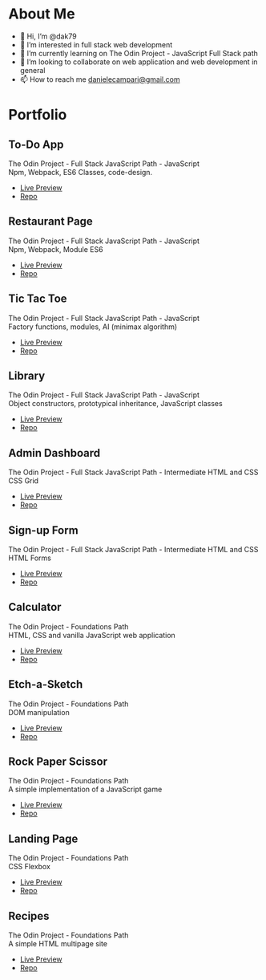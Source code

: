 # About Me
- 👋 Hi, I’m @dak79
- 👀 I’m interested in full stack web development
- 🌱 I’m currently learning on The Odin Project - JavaScript Full Stack path
- 💞️ I’m looking to collaborate on web application and web development in general
- 📫 How to reach me danielecampari@gmail.com

# Portfolio

## To-Do App
The Odin Project - Full Stack JavaScript Path - JavaScript  
Npm, Webpack, ES6 Classes, code-design.
* [Live Preview](https://dak79.github.io/odin-todo/)
* [Repo](https://github.com/dak79/odin-todo)

## Restaurant Page
The Odin Project - Full Stack JavaScript Path - JavaScript  
Npm, Webpack, Module ES6
* [Live Preview](https://dak79.github.io/odin-restaurant-page/)
* [Repo](https://github.com/dak79/odin-restaurant-page)

## Tic Tac Toe
The Odin Project - Full Stack JavaScript Path - JavaScript  
Factory functions, modules, AI (minimax algorithm)
* [Live Preview](https://dak79.github.io/odin-tic-tac-toe/)
* [Repo](https://github.com/dak79/odin-tic-tac-toe)

## Library
The Odin Project - Full Stack JavaScript Path - JavaScript  
Object constructors, prototypical inheritance, JavaScript classes
* [Live Preview](https://dak79.github.io/odin-library/)
* [Repo](https://github.com/dak79/odin-library)

## Admin Dashboard
The Odin Project - Full Stack JavaScript Path - Intermediate HTML and CSS  
CSS Grid
* [Live Preview](https://dak79.github.io/odin-admin-dashboard/)
* [Repo](https://github.com/dak79/odin-admin-dashboard)

## Sign-up Form
The Odin Project - Full Stack JavaScript Path - Intermediate HTML and CSS  
HTML Forms
* [Live Preview](https://dak79.github.io/odin-sign-up-form/)
* [Repo](https://github.com/dak79/odin-sign-up-form)

## Calculator
The Odin Project - Foundations Path  
HTML, CSS and vanilla JavaScript web application
* [Live Preview](https://dak79.github.io/odin-calculator/)
* [Repo](https://github.com/dak79/odin-calculator)

## Etch-a-Sketch
The Odin Project - Foundations Path  
DOM manipulation
* [Live Preview](https://dak79.github.io/odin-etch-a-sketch/)
* [Repo](https://github.com/dak79/odin-etch-a-sketch)

## Rock Paper Scissor
The Odin Project - Foundations Path  
A simple implementation of a JavaScript game
* [Live Preview](https://dak79.github.io/odin-rock/)
* [Repo](https://github.com/dak79/odin-rock)

## Landing Page
The Odin Project - Foundations Path  
CSS Flexbox
* [Live Preview](https://dak79.github.io/odin-landing/)
* [Repo](https://github.com/dak79/odin-landing)

## Recipes
The Odin Project - Foundations Path  
A simple HTML multipage site
* [Live Preview](https://dak79.github.io/odin-recipes/)
* [Repo](https://github.com/dak79/odin-recipes)

<!---
dak79/dak79 is a ✨ special ✨ repository because its `README.md` (this file) appears on your GitHub profile.
You can click the Preview link to take a look at your changes.
--->
